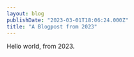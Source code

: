 ```yaml
---
layout: blog
publishDate: "2023-03-01T18:06:24.000Z"
title: "A Blogpost from 2023"
---
```


Hello world, from 2023.
